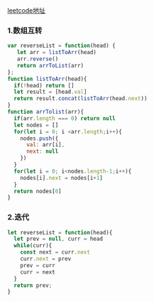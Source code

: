 [leetcode地址](https://leetcode-cn.com/problems/fan-zhuan-lian-biao-lcof/)

### 1.数组互转
```javascript
var reverseList = function(head) {
   let arr = listToArr(head)
   arr.reverse()
   return arrToList(arr)
};
function listToArr(head){
  if(!head) return []
  let result = [head.val]
  return result.concat(listToArr(head.next))
}
function arrTolist(arr){
  if(arr.length === 0) return null
  let nodes = []
  for(let i = 0; i <arr.length;i++){
    nodes.push({
      val: arr[i],
      next: null
    })
  }
  for(let i = 0; i<nodes.length-1;i++){
    nodes[i].next = nodes[i+1]
  }
  return nodes[0]
}
```
### 2.迭代
```javascript
let reverseList = function(head){
  let prev = null, curr = head
  while(curr){
    const next = curr.next
    curr.next = prev
    prev = curr
    curr = next
  }
  return prev;
}

```
